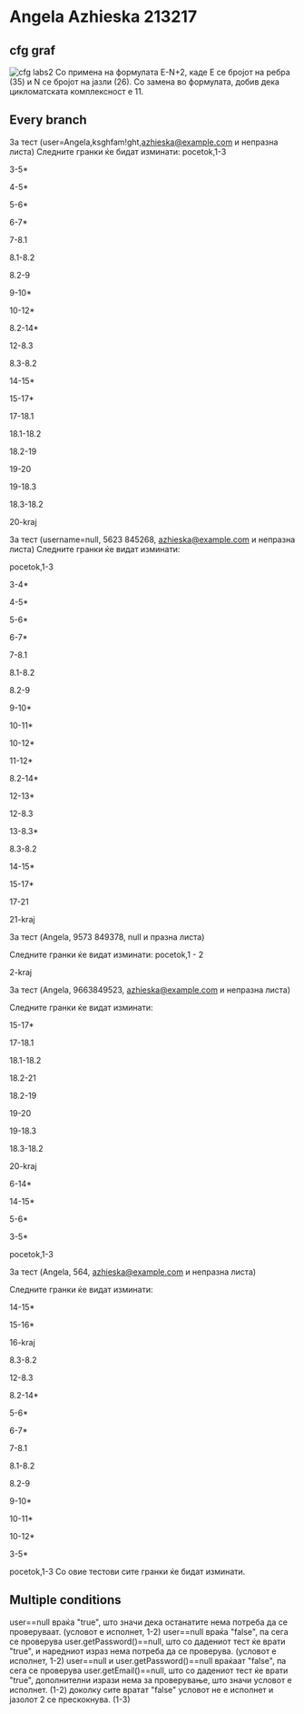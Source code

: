 # Angela Azhieska 213217
## cfg graf 
![cfg labs2](https://github.com/angelaa2132/SI_2023_lab2_213217/blob/master/graf.jpg)
Со примена на формулата Е-N+2, каде Е се бројот на ребра (35) и N се бројот на јазли (26). Со замена во формулата, добив дека цикломатската комплексност е 11.

## Every branch

За тест (user=Angela,ksghfam!ght,azhieska@example.com и непразна листа)
Следните гранки ќе бидат изминати:
pocetok,1-3

3-5*

4-5*

5-6*

6-7*

7-8.1

8.1-8.2

8.2-9

9-10*

10-12*

8.2-14*

12-8.3

8.3-8.2

14-15*

15-17*

17-18.1

18.1-18.2

18.2-19

19-20

19-18.3

18.3-18.2

20-kraj

За тест (username=null, 5623 845268, azhieska@example.com и непразна листа)
Следните гранки ќе видат изминати:

pocetok,1-3

3-4*

4-5*

5-6*

6-7*

7-8.1

8.1-8.2

8.2-9

9-10*

10-11*

10-12*

11-12*

8.2-14*

12-13*

12-8.3

13-8.3*

8.3-8.2

14-15*

15-17*

17-21

21-kraj

За тест (Angela, 9573 849378, null и празна листа)

Следните гранки ќе видат изминати:
pocetok,1 - 2

2-kraj

За тест (Angela, 9663849523, azhieska@example.com и непразна листа)

Следните гранки ќе видат изминати:

15-17*

17-18.1

18.1-18.2

18.2-21

18.2-19

19-20

19-18.3

18.3-18.2

20-kraj

6-14*

14-15*

5-6*

3-5*

pocetok,1-3

За тест (Angela, 564, azhieska@example.com и непразна листа)

Следните гранки ќе видат изминати:

14-15*

15-16*

16-kraj

8.3-8.2

12-8.3

8.2-14*

5-6*

6-7*

7-8.1

8.1-8.2

8.2-9

9-10*

10-11*

10-12*

3-5*

pocetok,1-3
Со овие тестови сите гранки ќе бидат изминати.

## Multiple conditions
user==null враќа "true", што значи дека останатите нема потреба да се проверуваат. (условот е исполнет, 1-2)
user==null враќа "false", па сега се проверува user.getPassword()==null, што со дадениот тест ќе врати "true", и наредниот израз нема потреба да се проверува. 
(условот е исполнет, 1-2)
user==null и user.getPassword()==null враќаат "false", па сега се проверува user.getEmail()==null, што со дадениот тест ќе врати "true", дополнителни изрази нема 
за проверување, што значи условот е исполнет. (1-2)
доколку сите вратат "false" условот не е исполнет и јазолот 2 се прескокнува. (1-3)
